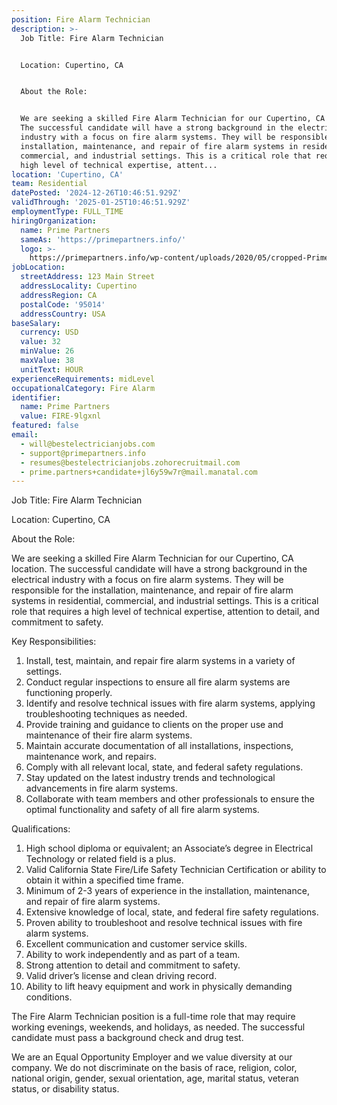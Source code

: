```yaml
---
position: Fire Alarm Technician
description: >-
  Job Title: Fire Alarm Technician


  Location: Cupertino, CA


  About the Role:


  We are seeking a skilled Fire Alarm Technician for our Cupertino, CA location.
  The successful candidate will have a strong background in the electrical
  industry with a focus on fire alarm systems. They will be responsible for the
  installation, maintenance, and repair of fire alarm systems in residential,
  commercial, and industrial settings. This is a critical role that requires a
  high level of technical expertise, attent...
location: 'Cupertino, CA'
team: Residential
datePosted: '2024-12-26T10:46:51.929Z'
validThrough: '2025-01-25T10:46:51.929Z'
employmentType: FULL_TIME
hiringOrganization:
  name: Prime Partners
  sameAs: 'https://primepartners.info/'
  logo: >-
    https://primepartners.info/wp-content/uploads/2020/05/cropped-Prime-Partners-Logo-NO-BG-1-1.png
jobLocation:
  streetAddress: 123 Main Street
  addressLocality: Cupertino
  addressRegion: CA
  postalCode: '95014'
  addressCountry: USA
baseSalary:
  currency: USD
  value: 32
  minValue: 26
  maxValue: 38
  unitText: HOUR
experienceRequirements: midLevel
occupationalCategory: Fire Alarm
identifier:
  name: Prime Partners
  value: FIRE-9lgxnl
featured: false
email:
  - will@bestelectricianjobs.com
  - support@primepartners.info
  - resumes@bestelectricianjobs.zohorecruitmail.com
  - prime.partners+candidate+jl6y59w7r@mail.manatal.com
---
```




Job Title: Fire Alarm Technician

Location: Cupertino, CA

About the Role:

We are seeking a skilled Fire Alarm Technician for our Cupertino, CA location. The successful candidate will have a strong background in the electrical industry with a focus on fire alarm systems. They will be responsible for the installation, maintenance, and repair of fire alarm systems in residential, commercial, and industrial settings. This is a critical role that requires a high level of technical expertise, attention to detail, and commitment to safety.

Key Responsibilities:

1. Install, test, maintain, and repair fire alarm systems in a variety of settings.
2. Conduct regular inspections to ensure all fire alarm systems are functioning properly.
3. Identify and resolve technical issues with fire alarm systems, applying troubleshooting techniques as needed.
4. Provide training and guidance to clients on the proper use and maintenance of their fire alarm systems.
5. Maintain accurate documentation of all installations, inspections, maintenance work, and repairs.
6. Comply with all relevant local, state, and federal safety regulations.
7. Stay updated on the latest industry trends and technological advancements in fire alarm systems.
8. Collaborate with team members and other professionals to ensure the optimal functionality and safety of all fire alarm systems.

Qualifications:

1. High school diploma or equivalent; an Associate’s degree in Electrical Technology or related field is a plus.
2. Valid California State Fire/Life Safety Technician Certification or ability to obtain it within a specified time frame.
3. Minimum of 2-3 years of experience in the installation, maintenance, and repair of fire alarm systems.
4. Extensive knowledge of local, state, and federal fire safety regulations.
5. Proven ability to troubleshoot and resolve technical issues with fire alarm systems.
6. Excellent communication and customer service skills.
7. Ability to work independently and as part of a team.
8. Strong attention to detail and commitment to safety.
9. Valid driver’s license and clean driving record.
10. Ability to lift heavy equipment and work in physically demanding conditions.

The Fire Alarm Technician position is a full-time role that may require working evenings, weekends, and holidays, as needed. The successful candidate must pass a background check and drug test.

We are an Equal Opportunity Employer and we value diversity at our company. We do not discriminate on the basis of race, religion, color, national origin, gender, sexual orientation, age, marital status, veteran status, or disability status.
